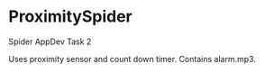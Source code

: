 # ProximitySpider

Spider AppDev Task 2

Uses proximity sensor and count down timer. Contains alarm.mp3.
